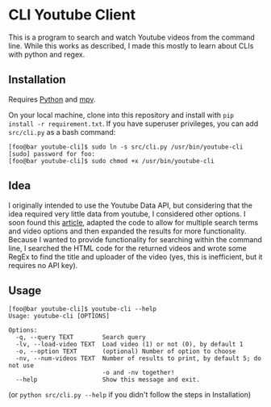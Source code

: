 # CLI Youtube Client

This is a program to search and watch Youtube videos from the command line. While this works as described, I made this mostly to learn about CLIs with python and regex.

## Installation
Requires [Python](https://www.python.org/downloads/) and [mpv](https://github.com/mpv-player/mpv).

On your local machine, clone into this repository and install with `pip install -r requirement.txt`.
If you have superuser privileges, you can add `src/cli.py` as a bash command:

```console
[foo@bar youtube-cli]$ sudo ln -s src/cli.py /usr/bin/youtube-cli
[sudo] password for foo: 
[foo@bar youtube-cli]$ sudo chmod +x /usr/bin/youtube-cli
```

## Idea
I originally intended to use the Youtube Data API, but considering that the idea required very little data from youtube, I considered other options. I soon found this [article](https://codefather.tech/blog/youtube-search-python/), adapted the code to allow for multiple search terms and video options and then expanded the results for more functionality. Because I wanted to provide functionality for searching within the command line, I searched the HTML code for the returned videos and wrote some RegEx to find the title and uploader of the video (yes, this is inefficient, but it requires no API key).

## Usage

```console
[foo@bar youtube-cli]$ youtube-cli --help    
Usage: youtube-cli [OPTIONS]

Options:
  -q, --query TEXT        Search query
  -lv, --load-video TEXT  Load video (1) or not (0), by default 1
  -o, --option TEXT       (optional) Number of option to choose
  -nv, --num-videos TEXT  Number of results to print, by default 5; do not use
                          -o and -nv together!
  --help                  Show this message and exit.
```
(or `python src/cli.py --help` if you didn't follow the steps in Installation)
